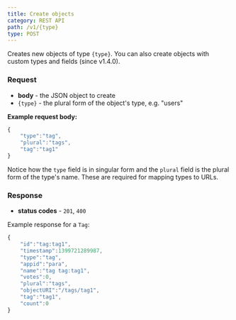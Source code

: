 ```yaml
---
title: Create objects
category: REST API
path: /v1/{type}
type: POST
---
```


Creates new objects of type `{type}`. You can also create objects with custom types and fields (since v1.4.0).

### Request

- **body** - the JSON object to create
- `{type}` - the plural form of the object's type, e.g. "users"

**Example request body:**

```js
{
	"type":"tag",
	"plural":"tags",
	"tag":"tag1"
}
```
Notice how the `type` field is in singular form and the `plural` field is the plural form of the type's name.
These are required for mapping types to URLs.

### Response

- **status codes** - `201`, `400`

Example response for a `Tag`:

```js
{
	"id":"tag:tag1",
	"timestamp":1399721289987,
	"type":"tag",
	"appid":"para",
	"name":"tag tag:tag1",
	"votes":0,
	"plural":"tags",
	"objectURI":"/tags/tag1",
	"tag":"tag1",
	"count":0
}
```
